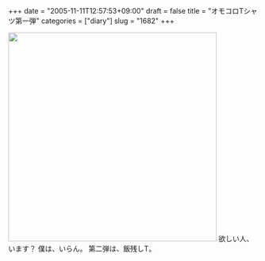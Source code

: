 +++
date = "2005-11-11T12:57:53+09:00"
draft = false
title = "オモコロTシャツ第一弾"
categories = ["diary"]
slug = "1682"
+++

<img src="http://ieiriblog.img.jugem.jp/20051111_91098.jpg" alt="" width="420"  />
欲しい人、います？
僕は、いらん。
第二弾は、飯残しT。
